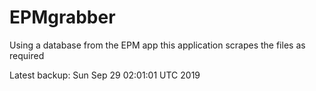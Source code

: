 # EPMgrabber
Using a database from the EPM app this application scrapes the files as required


Latest backup: Sun Sep 29 02:01:01 UTC 2019
